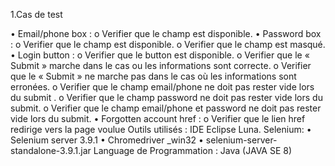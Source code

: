 1.Cas de test 

•	Email/phone box :
o	Verifier que le champ est disponible.
•	Password box : 
o	Verifier que le champ est disponible.
o	Verifier que le champ est masqué.
•	Login button :
o	Verifier que le button est disponible.
o	Verifier que le « Submit » marche dans le cas ou les informations sont correcte.
o	Verifier que le « Submit » ne marche pas dans le cas où les informations sont erronées.
o	Verifier que le champ email/phone ne doit pas rester vide lors du submit .
o	Verifier que le champ password ne doit pas rester vide lors du submit.
o	Verifier que le champ email/phone et password ne doit pas rester vide lors du submit.
•	Forgotten account href :
o	Verifier que le lien href redirige vers la page voulue 
Outils utilisés :
IDE Eclipse Luna.
Selenium:
•	Selenium server 3.9.1
•	Chromedriver _win32
•	selenium-server-standalone-3.9.1.jar
Language de Programmation : Java  (JAVA SE 8)
